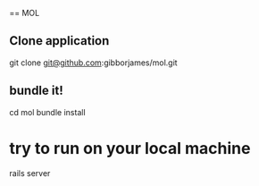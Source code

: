== MOL 
## Clone application 
git clone git@github.com:gibborjames/mol.git

## bundle it!
cd mol
bundle install

# try to run on your local machine
rails server 
